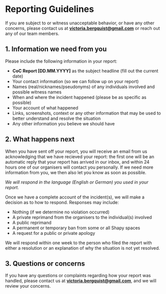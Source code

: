 # Reporting Guidelines

If you are subject to or witness unacceptable behavior, or have any other concerns, please contact us at ****victoria.bergquist@gmail.com**** or reach out any of our team members.

## 1. Information we need from you

Please include the following information in your report:

- **CoC Report [DD.MM.YYYY]** as the subject headline (fill out the current date)
- Your contact information (so we can follow up on your report)
- Names (real/nicknames/pseudonyms) of any individuals involved and possible witness names
- When and where the incident happened (please be as specific as possible)
- Your account of what happened
- Links, screenshots, context or any other information that may be used to better understand and resolve the situation
- Any other information you believe we should have

## 2. What happens next

When you have sent off your report, you will receive an email from us acknowledging that we have recieved your report: the first one will be an automatic reply that your report has arrived in our inbox, and within 24 hours one of our organisers will contact you personally. If we need more information from you, we then also let you know as soon as possible.

*We will respond in the language (English or German) you used in your report.*

Once we have a complete account of the incident(s), we will make a decision as to how to respond. Responses may include:

- Nothing (if we determine no violation occurred)
- A private reprimand from the organisers to the individual(s) involved
- A public reprimand
- A permanent or temporary ban from some or all Shapy spaces
- A request for a public or private apology

We will respond within one week to the person who filed the report with either a resolution or an explanation of why the situation is not yet resolved.

## 3. Questions or concerns

If you have any questions or complaints regarding how your report was handled, please contact us at **victoria.bergquist@gmail.com**, and we will review your concerns.